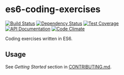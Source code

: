 es6-coding-exercises
====================

[![Build Status](https://img.shields.io/travis/amercier/es6-coding-exercises/master.svg)](https://travis-ci.org/amercier/es6-coding-exercises)
[![Dependency Status](http://img.shields.io/gemnasium/amercier/es6-coding-exercises.svg)](https://gemnasium.com/amercier/es6-coding-exercises)
[![Test Coverage](https://img.shields.io/codecov/c/github/amercier/es6-coding-exercises/master.svg)](https://codecov.io/github/amercier/es6-coding-exercises?branch=master)
[![API Documentation](https://doc.esdoc.org/github.com/amercier/es6-coding-exercises/badge.svg)](https://doc.esdoc.org/github.com/amercier/es6-coding-exercises/)
[![Code Climate](https://img.shields.io/codeclimate/github/amercier/es6-coding-exercises.svg)](https://codeclimate.com/github/amercier/es6-coding-exercises)

Coding exercises written in ES6.


Usage
-----

See *Getting Started* section in [CONTRIBUTING.md](CONTRIBUTING.md).